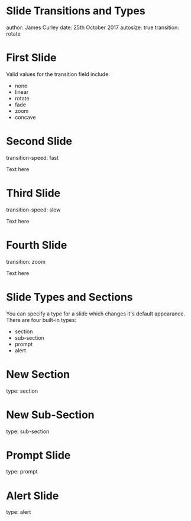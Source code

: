 Slide Transitions and Types
========================================================
author: James Curley
date: 25th October 2017
autosize: true
transition: rotate

First Slide
========================================================

Valid values for the transition field include:

- none
- linear
- rotate
- fade
- zoom
- concave


Second Slide
========================================================
transition-speed: fast

Text here


Third Slide
========================================================
transition-speed: slow

Text here



Fourth Slide
========================================================
transition: zoom

Text here 



Slide Types and Sections
========================================================

You can specify a type for a slide which changes it's default appearance. There are four built-in types:

- section
- sub-section
- prompt
- alert


New Section
====================================
type: section


New Sub-Section
====================================
type: sub-section


Prompt Slide
====================================
type: prompt




Alert Slide
====================================
type: alert

